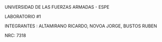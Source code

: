 UNIVERSIDAD DE LAS FUERZAS ARMADAS - ESPE

LABORATORIO #1

INTEGRANTES : ALTAMIRANO RICARDO, NOVOA JORGE, BUSTOS RUBEN

NRC: 7318







